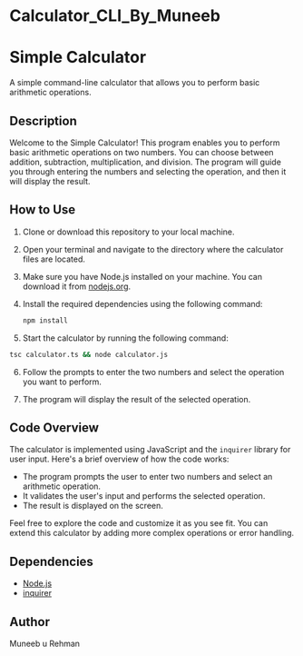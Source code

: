 # Calculator_CLI_By_Muneeb

# Simple Calculator

A simple command-line calculator that allows you to perform basic arithmetic operations.

## Description

Welcome to the Simple Calculator! This program enables you to perform basic arithmetic operations on two numbers. You can choose between addition, subtraction, multiplication, and division. The program will guide you through entering the numbers and selecting the operation, and then it will display the result.

## How to Use

1. Clone or download this repository to your local machine.

2. Open your terminal and navigate to the directory where the calculator files are located.

3. Make sure you have Node.js installed on your machine. You can download it from [nodejs.org](https://nodejs.org/).

4. Install the required dependencies using the following command:

   ```sh
   npm install
   ```

5. Start the calculator by running the following command:

```sh
tsc calculator.ts && node calculator.js

   ```

6. Follow the prompts to enter the two numbers and select the operation you want to perform.

7. The program will display the result of the selected operation.

## Code Overview

The calculator is implemented using JavaScript and the `inquirer` library for user input. Here's a brief overview of how the code works:

- The program prompts the user to enter two numbers and select an arithmetic operation.
- It validates the user's input and performs the selected operation.
- The result is displayed on the screen.

Feel free to explore the code and customize it as you see fit. You can extend this calculator by adding more complex operations or error handling.

## Dependencies

- [Node.js](https://nodejs.org/)
- [inquirer](https://www.npmjs.com/package/inquirer)

## Author

Muneeb u Rehman